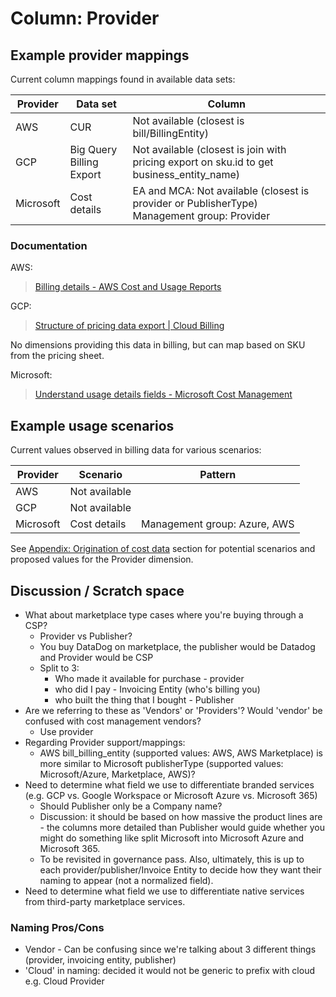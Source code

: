 # Column: Provider

## Example provider mappings

Current column mappings found in available data sets:

| Provider  | Data set                 | Column                                               |
|-----------|--------------------------|------------------------------------------------------|
| AWS       | CUR                      | Not available (closest is bill/BillingEntity)        |
| GCP       | Big Query Billing Export | Not available (closest is join with pricing export on sku.id to get business_entity_name) |
| Microsoft | Cost details             | EA and MCA: Not available (closest is provider or PublisherType)<br>Management group: Provider |

### Documentation

AWS:
> [Billing details - AWS Cost and Usage Reports](https://docs.aws.amazon.com/cur/latest/userguide/billing-columns.html)

GCP:  
> [Structure of pricing data export | Cloud Billing](https://cloud.google.com/billing/docs/how-to/export-data-bigquery-tables/pricing-data)

No dimensions providing this data in billing, but can map based on SKU from the pricing sheet.

Microsoft:
> [Understand usage details fields - Microsoft Cost Management](https://learn.microsoft.com/en-us/azure/cost-management-billing/automate/understand-usage-details-fields)

## Example usage scenarios

Current values observed in billing data for various scenarios:

| Provider  | Scenario      | Pattern                      |
|-----------|---------------|------------------------------|
| AWS       | Not available |                              |
| GCP       | Not available |                              |
| Microsoft | Cost details  | Management group: Azure, AWS |

See [Appendix: Origination of cost data](../appendix/origination_of_cost_data.md) section for potential scenarios and proposed values for the Provider dimension.

## Discussion / Scratch space

- What about marketplace type cases where you're buying through a CSP?
  - Provider vs Publisher?
  - You buy DataDog on marketplace, the publisher would be Datadog and Provider would be CSP
  - Split to 3:
    - Who made it available for purchase - provider
    - who did I pay - Invoicing Entity (who's billing you)
    - who built the thing that I bought - Publisher
- Are we referring to these as 'Vendors' or 'Providers'? Would 'vendor' be confused with cost management vendors?
  - Use provider
- Regarding Provider support/mappings:
  - AWS bill_billing_entity (supported values: AWS, AWS Marketplace) is more similar to Microsoft publisherType (supported values: Microsoft/Azure, Marketplace, AWS)?
- Need to determine what field we use to differentiate branded services (e.g. GCP vs. Google Workspace or Microsoft Azure vs. Microsoft 365)
  - Should Publisher only be a Company name?
  - Discussion: it should be based on how massive the product lines are - the columns more detailed than Publisher would guide whether you might do something like split Microsoft into Microsoft Azure and Microsoft 365.
  - To be revisited in governance pass. Also, ultimately, this is up to each provider/publisher/Invoice Entity to decide how they want their naming to appear (not a normalized field).
- Need to determine what field we use to differentiate native services from third-party marketplace services.

### Naming Pros/Cons

- Vendor - Can be confusing since we're talking about 3 different things (provider, invoicing entity, publisher)
- 'Cloud' in naming: decided it would not be generic to prefix with cloud e.g. Cloud Provider
